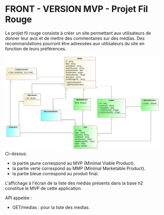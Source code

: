 # FRONT - VERSION MVP - Projet Fil Rouge
Le projet fil rouge consiste à créer un site permettant aux utilisateurs de donner leur avis et de mettre des commentaires sur des médias. 
Des recommandations pourront être adressées aux utilisateurs du site en fonction de leurs préférences. 

![image info](./UML_diagram.png)
Ci-dessus:
- la partie jaune correspond au MVP (Minimal Viable Product).
- la partie verte correspond au MMP (Minimal Marketable Product).
- la partie bleue correspond au produit final. 

L'affichage à l'écran de la liste des médias présents dans la base h2 constitue le MVP de cette application. 

API appelée : 
- GET/medias : pour la liste des medias.
